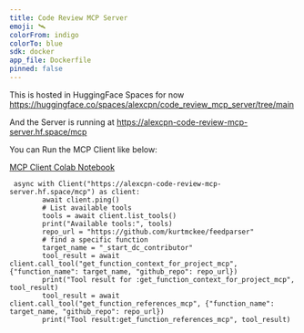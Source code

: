 ```yaml
---
title: Code Review MCP Server
emoji: 🛰️
colorFrom: indigo
colorTo: blue
sdk: docker
app_file: Dockerfile
pinned: false
---
```


This is hosted in HuggingFace Spaces for now
https://huggingface.co/spaces/alexcpn/code_review_mcp_server/tree/main

And the Server is running at https://alexcpn-code-review-mcp-server.hf.space/mcp

You can Run the MCP Client like below:

[MCP Client Colab Notebook](https://colab.research.google.com/drive/11xryaGH28jpTSd-V2NJ3j5WQJLzr14j4?usp=sharing)

```
 async with Client("https://alexcpn-code-review-mcp-server.hf.space/mcp") as client:
        await client.ping()
        # List available tools
        tools = await client.list_tools()
        print("Available tools:", tools)
        repo_url = "https://github.com/kurtmckee/feedparser"
        # find a specific function
        target_name = "_start_dc_contributor"
        tool_result = await client.call_tool("get_function_context_for_project_mcp", {"function_name": target_name, "github_repo": repo_url})
        print("Tool result for :get_function_context_for_project_mcp", tool_result)
        tool_result = await client.call_tool("get_function_references_mcp", {"function_name": target_name, "github_repo": repo_url})
        print("Tool result:get_function_references_mcp", tool_result)
        
```